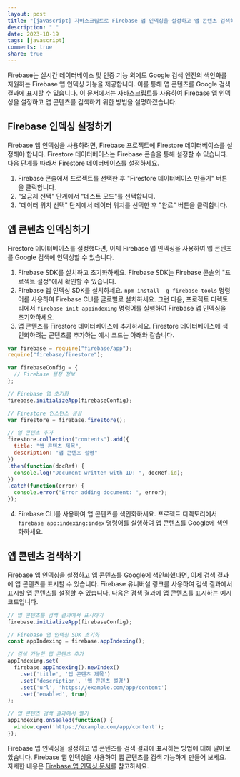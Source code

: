 ```yaml
---
layout: post
title: "[javascript] 자바스크립트로 Firebase 앱 인덱싱을 설정하고 앱 콘텐츠 검색하기"
description: " "
date: 2023-10-19
tags: [javascript]
comments: true
share: true
---
```


Firebase는 실시간 데이터베이스 및 인증 기능 외에도 Google 검색 엔진의 색인화를 지원하는 Firebase 앱 인덱싱 기능을 제공합니다. 이를 통해 앱 콘텐츠를 Google 검색 결과에 표시할 수 있습니다. 이 문서에서는 자바스크립트를 사용하여 Firebase 앱 인덱싱을 설정하고 앱 콘텐츠를 검색하기 위한 방법을 설명하겠습니다.

## Firebase 인덱싱 설정하기

Firebase 앱 인덱싱을 사용하려면, Firebase 프로젝트에 Firestore 데이터베이스를 설정해야 합니다. Firestore 데이터베이스는 Firebase 콘솔을 통해 설정할 수 있습니다. 다음 단계를 따라서 Firestore 데이터베이스를 설정하세요.

1. Firebase 콘솔에서 프로젝트를 선택한 후 "Firestore 데이터베이스 만들기" 버튼을 클릭합니다.
2. "요금제 선택" 단계에서 "테스트 모드"를 선택합니다.
3. "데이터 위치 선택" 단계에서 데이터 위치를 선택한 후 "완료" 버튼을 클릭합니다.

## 앱 콘텐츠 인덱싱하기

Firestore 데이터베이스를 설정했다면, 이제 Firebase 앱 인덱싱을 사용하여 앱 콘텐츠를 Google 검색에 인덱싱할 수 있습니다.

1. Firebase SDK를 설치하고 초기화하세요. Firebase SDK는 Firebase 콘솔의 "프로젝트 설정"에서 확인할 수 있습니다.
2. Firebase 앱 인덱싱 SDK를 설치하세요. `npm install -g firebase-tools` 명령어를 사용하여 Firebase CLI를 글로벌로 설치하세요. 그런 다음, 프로젝트 디렉토리에서 `firebase init appindexing` 명령어를 실행하여 Firebase 앱 인덱싱을 초기화하세요.
3. 앱 콘텐츠를 Firestore 데이터베이스에 추가하세요. Firestore 데이터베이스에 색인화하려는 콘텐츠를 추가하는 예시 코드는 아래와 같습니다.

```javascript
var firebase = require("firebase/app");
require("firebase/firestore");

var firebaseConfig = {
  // Firebase 설정 정보
};

// Firebase 앱 초기화
firebase.initializeApp(firebaseConfig);

// Firestore 인스턴스 생성
var firestore = firebase.firestore();

// 앱 콘텐츠 추가
firestore.collection("contents").add({
  title: "앱 콘텐츠 제목",
  description: "앱 콘텐츠 설명"
})
.then(function(docRef) {
  console.log("Document written with ID: ", docRef.id);
})
.catch(function(error) {
  console.error("Error adding document: ", error);
});
```

4. Firebase CLI를 사용하여 앱 콘텐츠를 색인화하세요. 프로젝트 디렉토리에서 `firebase app:indexing:index` 명령어를 실행하여 앱 콘텐츠를 Google에 색인화하세요.

## 앱 콘텐츠 검색하기

Firebase 앱 인덱싱을 설정하고 앱 콘텐츠를 Google에 색인화했다면, 이제 검색 결과에 앱 콘텐츠를 표시할 수 있습니다. Firebase 유니버설 링크를 사용하여 검색 결과에서 표시할 앱 콘텐츠를 설정할 수 있습니다. 다음은 검색 결과에 앱 콘텐츠를 표시하는 예시 코드입니다.

```javascript
// 앱 콘텐츠를 검색 결과에서 표시하기
firebase.initializeApp(firebaseConfig);

// Firebase 앱 인덱싱 SDK 초기화
const appIndexing = firebase.appIndexing();

// 검색 가능한 앱 콘텐츠 추가
appIndexing.set(
  firebase.appIndexing().newIndex()
    .set('title', '앱 콘텐츠 제목')
    .set('description', '앱 콘텐츠 설명')
    .set('url', 'https://example.com/app/content')
    .set('enabled', true)
);

// 앱 콘텐츠 검색 결과에서 열기
appIndexing.onSealed(function() {
  window.open('https://example.com/app/content');
});
```

Firebase 앱 인덱싱을 설정하고 앱 콘텐츠를 검색 결과에 표시하는 방법에 대해 알아보았습니다. Firebase 앱 인덱싱을 사용하여 앱 콘텐츠를 검색 가능하게 만들어 보세요. 자세한 내용은 [Firebase 앱 인덱싱 문서](https://firebase.google.com/docs/app-indexing)를 참고하세요.